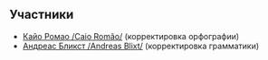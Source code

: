 ## Участники

 - [Кайо Ромао /Caio Romão/][1] (корректировка орфографии)
 - [Андреас Бликст /Andreas Blixt/][2] (корректировка грамматики)

[1]: https://github.com/caio
[2]: https://github.com/blixt

